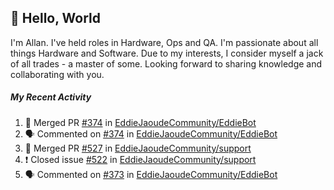 ## :wave: Hello, World

I'm Allan. I've held roles in Hardware, Ops and QA. I'm passionate about all things Hardware and Software. Due to my interests, I consider myself a jack of all trades - a master of some. Looking forward to sharing knowledge and collaborating with you.

##### My Recent Activity
<!--START_SECTION:activity-->
1. 🎉 Merged PR [#374](https://github.com/EddieJaoudeCommunity/EddieBot/pull/374) in [EddieJaoudeCommunity/EddieBot](https://github.com/EddieJaoudeCommunity/EddieBot)
2. 🗣 Commented on [#374](https://github.com/EddieJaoudeCommunity/EddieBot/issues/374) in [EddieJaoudeCommunity/EddieBot](https://github.com/EddieJaoudeCommunity/EddieBot)
3. 🎉 Merged PR [#527](https://github.com/EddieJaoudeCommunity/support/pull/527) in [EddieJaoudeCommunity/support](https://github.com/EddieJaoudeCommunity/support)
4. ❗️ Closed issue [#522](https://github.com/EddieJaoudeCommunity/support/issues/522) in [EddieJaoudeCommunity/support](https://github.com/EddieJaoudeCommunity/support)
5. 🗣 Commented on [#373](https://github.com/EddieJaoudeCommunity/EddieBot/issues/373) in [EddieJaoudeCommunity/EddieBot](https://github.com/EddieJaoudeCommunity/EddieBot)
<!--END_SECTION:activity-->

<!--
**AllanRegush/AllanRegush** is a ✨ _special_ ✨ repository because its `README.md` (this file) appears on your GitHub profile.

Here are some ideas to get you started:

- 🔭 I’m currently working on ...
- 🌱 I’m currently learning ...
- 👯 I’m looking to collaborate on ...
- 🤔 I’m looking for help with ...
- 💬 Ask me about ...
- 📫 How to reach me: ...
- 😄 Pronouns: ...
- ⚡ Fun fact: ...
-->
